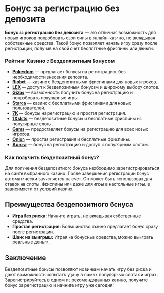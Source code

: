 # Бонус за регистрацию без депозита

**Бонус за регистрацию без депозита** — это отличная возможность для новых игроков попробовать свои силы в онлайн-казино, не вкладывая собственные средства. Такой бонус позволяет начать игру сразу после регистрации, получив на свой счет бесплатные фриспины или деньги.

### Рейтинг Казино с Бездепозитным Бонусом

- **[Pokerdom](https://brandplay.link/4k77v2yx)** — предлагает бонусы на регистрацию, без необходимости внесения депозита.
- **[Riobet](https://brandplay.link/7xBLTPyj)** — казино с бездепозитными фриспинами для новых игроков.
- **[LEX](https://brandplay.link/zW4hdDFV)** — доступ к бездепозитным бонусам и широкому выбору слотов.
- **[Gizbo](https://brandplay.link/bprXw4YV)** — возможность получить бонус на регистрацию и попробовать популярные игры.
- **[Starda](https://brandplay.link/fB7xwRFL)** — казино с бесплатными фриспинами для новых пользователей.
- **[7K](https://brandplay.link/BvQyFShp)** — бонусы на регистрацию и простая регистрация.
- **[1Xslots](https://brandplay.link/hSB1khtr)** — бездепозитные бонусы и бесплатные фриспины на популярные слоты.
- **[Gama](https://brandplay.link/j6NMKsDz)** — предоставляет бонусы на регистрацию для всех новых игроков.
- **[Onion](https://brandplay.link/zBGRVpQ9)** — простая регистрация и бесплатные фриспины.
- **[Aurora](https://10trafic-stat2.com/click/668546556bcc6313411604bd/6766/13032/subaccount)** — бонус на регистрацию и доступ к популярным слотам.

### Как получить бездепозитный бонус?

Для получения бездепозитного бонуса необходимо зарегистрироваться на сайте выбранного казино. После завершения регистрации бонус автоматически зачисляется на счет. Он может быть использован для ставок на слоты, фриспины или даже для игры в настольные игры, в зависимости от условий казино.

## Преимущества бездепозитного бонуса

- **Игра без риска:** Начните играть, не вкладывая собственные средства.
- **Простая регистрация:** Большинство казино предлагает бонус сразу после регистрации.
- **Шанс на выигрыш:** Играя на бонусные средства, можно выиграть реальные деньги.

## Заключение

Бездепозитные бонусы позволяют новичкам начать игру без риска и дают возможность испытать удачу в самых популярных слотах и играх. Зарегистрируйтесь в одном из рекомендованных казино, получите бонус за регистрацию и начните игру уже сегодня!
